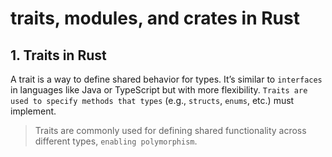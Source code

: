 # traits, modules, and crates in Rust

## 1. Traits in Rust

A trait is a way to define shared behavior for types. It’s similar to `interfaces` in languages like Java or TypeScript but with more flexibility. `Traits are used to specify methods that types` (e.g., `structs`, `enums`, etc.) must implement.

> Traits are commonly used for defining shared functionality across different types, `enabling polymorphism`.

